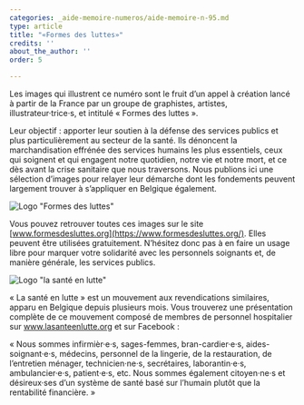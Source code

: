 ```yaml
---
categories: _aide-memoire-numeros/aide-memoire-n-95.md
type: article
title: "«Formes des luttes»"
credits: ''
about_the_author: ''
order: 5

---
```

Les images qui illustrent ce numéro sont le fruit d’un appel à création lancé à partir de la France par un groupe de graphistes, artistes, illustrateur·trice·s, et intitulé « Formes des luttes ».

Leur objectif : apporter leur soutien à la défense des services publics et plus particulièrement au secteur de la santé. Ils dénoncent la marchandisation effrénée des services humains les plus essentiels, ceux qui soignent et qui engagent notre quotidien, notre vie et notre mort, et ce dès avant la crise sanitaire que nous traversons. Nous publions ici une sélection d’images pour relayer leur démarche dont les fondements peuvent largement trouver à s’appliquer en Belgique également.

![Logo "Formes des luttes"](https://www.territoires-memoire.be/assets/uploads/am95_p-2-3_logofml.jpg)

Vous pouvez retrouver toutes ces images sur le site [www.formesdesluttes.org](https://www.formesdesluttes.org/). Elles peuvent être utilisées gratuitement. N’hésitez donc pas à en faire un usage libre pour marquer votre solidarité avec les personnels soignants et, de manière générale, les services publics.

<div class="card card--two">

![Logo "la santé en lutte"](https://www.territoires-memoire.be/assets/uploads/am95_p-3_encartlasanteenlutte.jpg)

« La santé en lutte » est un mouvement aux revendications similaires, apparu en Belgique depuis plusieurs mois. Vous trouverez une présentation complète de ce mouvement composé de membres de personnel hospitalier sur www.lasanteenlutte.org et sur Facebook :


« Nous sommes infirmièr·e·s, sages-femmes, bran-cardier·e·s, aides-soignant·e·s, médecins, personnel de la lingerie, de la restauration, de l’entretien ménager, technicien·ne·s, secrétaires, laborantin·e·s, ambulancier·e·s, patient·e·s, etc. Nous sommes également citoyen·ne·s et désireux·ses d’un système de santé basé sur l’humain plutôt que la rentabilité financière. »

</div>